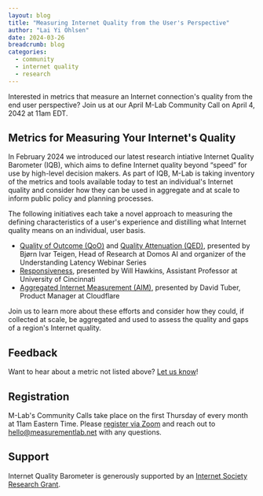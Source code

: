 ```yaml
---
layout: blog
title: "Measuring Internet Quality from the User's Perspective"
author: "Lai Yi Ohlsen"
date: 2024-03-26
breadcrumb: blog
categories:
  - community
  - internet quality
  - research
---
```

Interested in metrics that measure an Internet connection's quality from the end user perspective? Join us at our April M-Lab Community Call on April 4, 2042 at 11am EDT. <!--more-->

## Metrics for Measuring Your Internet's Quality

In February 2024 we introduced our latest research intiative Internet Quality Barometer (IQB), which aims to define Internet quality beyond “speed” for use by high-level decision makers. As part of IQB, M-Lab is taking inventory of the metrics and tools available today to test an individual's Internet quality and consider how they can be used in aggregate and at scale to inform public policy and planning processes.

The following initiatives each take a novel approach to measuring the defining characteristics of a user's experience and distilling what Internet quality means on an individual, user basis.

* [Quality of Outcome (QoO)](https://www.understandinglatency.com/knowledge-base/quality-of-outcome-qoo) and [Quality Attenuation (QED)](https://domos.ai/blog/introducing-quality-attenuation-do-isps-deliver-what-their-users-need), presented by Bjørn Ivar Teigen, Head of Research at Domos AI and organizer of the Understanding Latency Webinar Series
* [Responsiveness](https://www.ietf.org/archive/id/draft-cpaasch-ippm-responsiveness-00.html), presented by Will Hawkins, Assistant Professor at University of Cincinnati
* [Aggregated Internet Measurement (AIM)](https://blog.cloudflare.com/aim-database-for-internet-quality), presented by David Tuber, Product Manager at Cloudflare

Join us to learn more about these efforts and consider how they could, if collected at scale, be aggregated and used to assess the quality and gaps of a region's Internet quality.

## Feedback
Want to hear about a metric not listed above? [Let us know](hello@measurementlab.net)!

## Registration
M-Lab's Community Calls take place on the first Thursday of every month at 11am Eastern Time. Please [register via Zoom](https://us02web.zoom.us/meeting/register/tZwucuCgqTIiHdd1OVBDlvHVHKGfyGGoMn6U) and reach out to [hello@measurementlab.net](mailto:hello@measurementlab.net) with any questions.

## Support
Internet Quality Barometer is generously supported by an [Internet Society Research Grant](https://www.isocfoundation.org/2024/01/announcing-our-2023-research-grantee-cohort-14-projects-examining-the-future-of-the-internet/). 